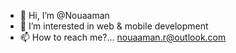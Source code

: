 - 👋 Hi, I’m @Nouaaman
- 👀 I’m interested in web & mobile development
- 📫 How to reach me?... nouaaman.r@outlook.com
<!---- 💞️ I’m looking to collaborate on ...--->

<!---
Nouaaman/Nouaaman is a ✨ special ✨ repository because its `README.md` (this file) appears on your GitHub profile.
You can click the Preview link to take a look at your changes.
--->
